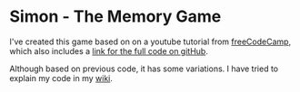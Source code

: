 # Simon - The Memory Game

I've created this game based on on a youtube tutorial from [freeCodeCamp](https://www.youtube.com/watch?v=n_ec3eowFLQ), which also includes a [link for the full code on gitHub](https://github.com/beaucarnes/simon-game).

Although based on previous code, it has some variations. I have tried to explain my code in my [wiki](https://github.com/carlosalbertobuitragosantamaria/game/wiki).
